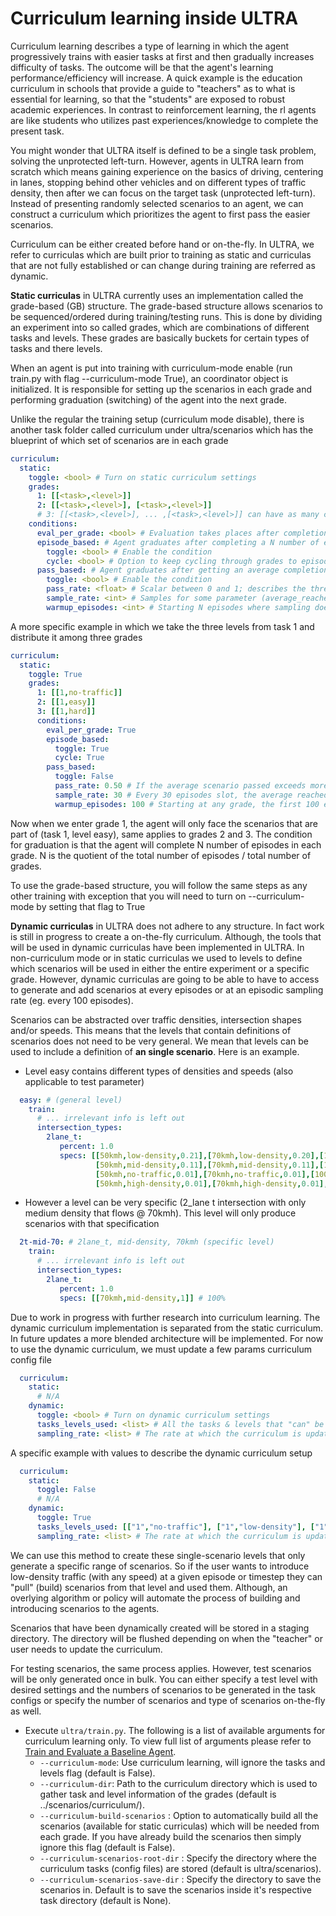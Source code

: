 # Curriculum learning inside ULTRA

Curriculum learning describes a type of learning in which the agent progressively trains with easier tasks at first and then gradually increases difficulty of tasks. The outcome will be that the agent's learning performance/efficiency will increase. A quick example is the education curriculum in schools that provide a guide to "teachers" as to what is essential for learning, so that the "students" are exposed to robust academic experiences. In contrast to reinforcement learning, the rl agents are like students who utilizes past experiences/knowledge to complete the present task. 

You might wonder that ULTRA itself is defined to be a single task problem, solving the unprotected left-turn. However, agents in ULTRA learn from scratch which means gaining experience on the basics of driving, centering in lanes, stopping behind other vehicles and on different types of traffic density, then after we can focus on the target task (unprotected left-turn). Instead of presenting randomly selected scenarios to an agent, we can construct a curriculum which prioritizes the agent to first pass the easier scenarios. 

Curriculum can be either created before hand or on-the-fly. In ULTRA, we refer to curriculas which are built prior to training as static and curriculas that are not fully established or can change during training are referred as dynamic. 

**Static curriculas** in ULTRA currently uses an implementation called the grade-based (GB) structure. The grade-based structure allows scenarios to be sequenced/ordered during training/testing runs. This is done by dividing an experiment into so called grades, which are combinations of different tasks and levels. These grades are basically buckets for certain types of tasks and there levels.

When an agent is put into training with curriculum-mode enable (run train.py with flag --curriculum-mode True), an coordinator object is initialized. It is responsible for setting up the scenarios in each grade and performing graduation (switching) of the agent into the next grade.

Unlike the regular the training setup (curriculum mode disable), there is another task folder called curriculum under ultra/scenarios which has the blueprint of which set of scenarios are in each grade

```yaml
curriculum:
  static:
    toggle: <bool> # Turn on static curriculum settings
    grades:
      1: [[<task>,<level>]]
      2: [[<task>,<level>], [<task>,<level>]]
      # 3: [[<task>,<level>], ... ,[<task>,<level>]] can have as many combinations of tasks and levels
    conditions:
      eval_per_grade: <bool> # Evaluation takes places after completion of grade. An "exam" at the end of year
      episode_based: # Agent graduates after completing a N number of episodes in each grade
        toggle: <bool> # Enable the condition
        cycle: <bool> # Option to keep cycling through grades to episodes limit
      pass_based: # Agent graduates after getting an average completion rate, the average is taken over the eval-rate (sampling-rate)
        toggle: <bool> # Enable the condition
        pass_rate: <float> # Scalar between 0 and 1; describes the threshold completion rate (%)
        sample_rate: <int> # Samples for some parameter (average_reached_goal) at every N episodes
        warmup_episodes: <int> # Starting N episodes where sampling does not occur, thus no graduation can take place
```
A more specific example in which we take the three levels from task 1 and distribute it among three grades

```yaml
curriculum:
  static:
    toggle: True
    grades:
      1: [[1,no-traffic]]
      2: [[1,easy]]
      3: [[1,hard]]
      conditions:
        eval_per_grade: True
        episode_based:
          toggle: True 
          cycle: True 
        pass_based:
          toggle: False 
          pass_rate: 0.50 # If the average scenario passed exceeds more than 0.5 then grade is switched
          sample_rate: 30 # Every 30 episodes slot, the average reached goal (arg) is calculated (arg = total_scenario_passed / sample_rate)
          warmup_episodes: 100 # Starting at any grade, the first 100 episodes will be subjected to no sampling
```
Now when we enter grade 1, the agent will only face the scenarios that are part of (task 1, level easy), same applies to grades 2 and 3. The condition for graduation is that the agent will complete N number of episodes in each grade. N is the quotient of the total number of episodes / total number of grades. 

To use the grade-based structure, you will follow the same steps as any other training with exception that you will need to turn on --curriculum-mode by setting that flag to True

**Dynamic curriculas** in ULTRA does not adhere to any structure. In fact work is still in progress to create a on-the-fly curriculum. Although, the tools that will be used in dynamic curriculas have been implemented in ULTRA. In non-curriculum mode or in static curriculas we used to levels to define which scenarios will be used in either the entire experiment or a specific grade. However, dynamic curriculas are going to be able to have to access to generate and add scenarios at every episodes or at an episodic sampling rate (eg. every 100 episodes). 

Scenarios can be abstracted over traffic densities, intersection shapes and/or speeds. This means that the levels that contain definitions of scenarios does not need to be very general. We mean that levels can be used to include a definition of **an single scenario**. Here is an example.

- Level easy contains different types of densities and speeds (also applicable to test parameter)

```yaml
  easy: # (general level)
    train:
      # ... irrelevant info is left out
      intersection_types:
        2lane_t:
           percent: 1.0
           specs: [[50kmh,low-density,0.21],[70kmh,low-density,0.20],[100kmh,low-density,0.20], #61%
                   [50kmh,mid-density,0.11],[70kmh,mid-density,0.11],[100kmh,mid-density,0.11], #33%,
                   [50kmh,no-traffic,0.01],[70kmh,no-traffic,0.01],[100kmh,no-traffic,0.01], #3%
                   [50kmh,high-density,0.01],[70kmh,high-density,0.01],[100kmh,high-density,0.01]] # 3%
```

- However a level can be very specific (2_lane t intersection with only medium density that flows @ 70kmh). This level will only produce scenarios with that specification

```yaml
  2t-mid-70: # 2lane_t, mid-density, 70kmh (specific level)
    train:
      # ... irrelevant info is left out
      intersection_types:
        2lane_t:
           percent: 1.0
           specs: [[70kmh,mid-density,1]] # 100%
```

Due to work in progress with further research into curriculum learning. The dynamic curriculum implementation is separated from the static curriculum. In future updates a more blended architecture will be implemented. For now to use the dynamic curriculum, we must update a few params curriculum config file 

```yaml
  curriculum:
    static:
      # N/A
    dynamic:
      toggle: <bool> # Turn on dynamic curriculum settings
      tasks_levels_used: <list> # All the tasks & levels that "can" be used
      sampling_rate: <list> # The rate at which the curriculum is updated in terms of episodes
```
A specific example with values to describe the dynamic curriculum setup

```yaml
  curriculum:
    static:
      toggle: False
      # N/A
    dynamic:
      toggle: True
      tasks_levels_used: [["1","no-traffic"], ["1","low-density"], ["1","mid-density"], ["1","high-density"]]
      sampling_rate: <list> # The rate at which the curriculum is updated in terms of episodes
```
We can use this method to create these single-scenario levels that only generate a specific range of scenarios. So if the user wants to introduce low-density traffic (with any speed) at a given episode or timestep they can "pull" (build) scenarios from that level and used them. Although, an overlying algorithm or policy will automate the process of building and introducing scenarios to the agents. 

Scenarios that have been dynamically created will be stored in a staging directory. The directory will be flushed depending on when the "teacher" or user needs to update the curriculum.

For testing scenarios, the same process applies. However, test scenarios will be only generated once in bulk. You can either specify a test level with desired settings and the numbers of scenarios to be generated in the task configs or specify the number of scenarios and type of scenarios on-the-fly as well. 

- Execute `ultra/train.py`. The following is a list of available arguments for curriculum learning only. To view full list of arguments please refer to [Train and Evaluate a Baseline Agent](docs/getting_started.md).
  - `--curriculum-mode`: Use curriculum learning, will ignore the tasks and levels flag (default is False).
  - `--curriculum-dir`: Path to the curriculum directory which is used to gather task and level information of the grades (default is ../scenarios/curriculum/).
  - `--curriculum-build-scenarios` : Option to automatically build all the scenarios (available for static curriculas) which will be needed from each grade. If you have already build the scenarios then simply ignore this flag (default is False).
  - `--curriculum-scenarios-root-dir` : Specify the directory where the curriculum tasks (config files) are stored (default is ultra/scenarios).
  - `--curriculum-scenarios-save-dir` : Specify the directory to save the scenarios in. Default is to save the scenarios inside it's respective task directory (default is None).


